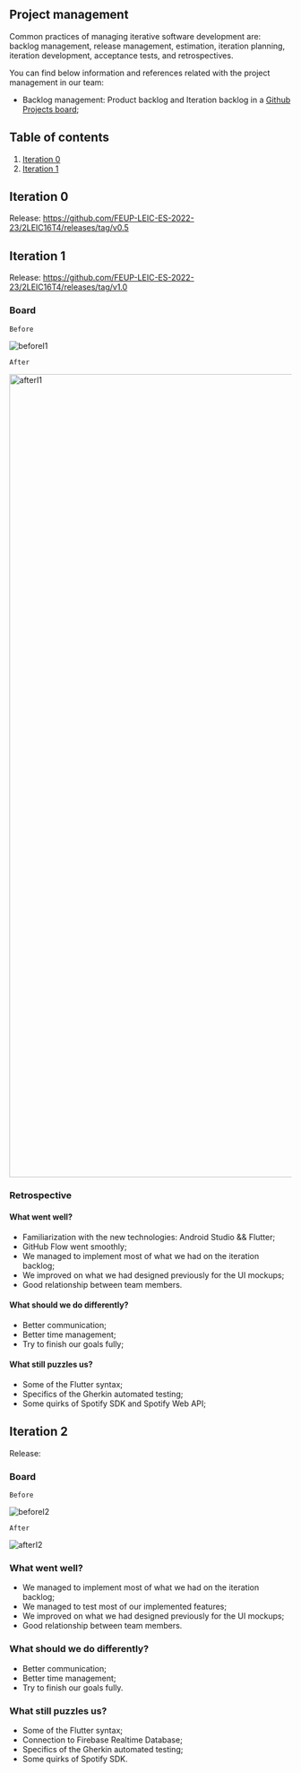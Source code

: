 
## Project management
Common practices of managing iterative software development are: backlog management, release management, estimation, iteration planning, iteration development, acceptance tests, and retrospectives.

You can find below information and references related with the project management in our team: 

* Backlog management: Product backlog and Iteration backlog in a [Github Projects board](https://github.com/orgs/FEUP-LEIC-ES-2022-23/projects/29);

## Table of contents
1. [Iteration 0](#iteration-0)
2. [Iteration 1](#iteration-1)

## Iteration 0
Release: https://github.com/FEUP-LEIC-ES-2022-23/2LEIC16T4/releases/tag/v0.5

## Iteration 1
Release: https://github.com/FEUP-LEIC-ES-2022-23/2LEIC16T4/releases/tag/v1.0

### Board

`Before`

![beforeI1](https://user-images.githubusercontent.com/87833818/228268982-9313729d-c4ba-464c-846d-83e10e0f9ad1.png)

`After`

<img width="1433" alt="afterI1" src="https://user-images.githubusercontent.com/87833818/228270224-b0f20533-e9ed-47be-9141-0c31a3872007.png">

### Retrospective

#### What went well?

* Familiarization with the new technologies: Android Studio && Flutter;
* GitHub Flow went smoothly;
* We managed to implement most of what we had on the iteration backlog;
* We improved on what we had designed previously for the UI mockups;
* Good relationship between team members.


#### What should we do differently?

* Better communication;
* Better time management;
* Try to finish our goals fully;

#### What still puzzles us?

* Some of the Flutter syntax;
* Specifics of the Gherkin automated testing;
* Some quirks of Spotify SDK and Spotify Web API;

## Iteration 2
Release:

### Board

`Before`

![beforeI2](https://user-images.githubusercontent.com/87833818/232909706-14eae634-f41a-4732-ae06-03a5a2c690f9.png)

`After`

![afterI2](https://user-images.githubusercontent.com/87833818/232909790-f573908f-d701-4afe-a31d-42e336e7da7e.png)


### What went well?

* We managed to implement most of what we had on the iteration backlog;
* We managed to test most of our implemented features;
* We improved on what we had designed previously for the UI mockups;
* Good relationship between team members.

### What should we do differently?

* Better communication;
* Better time management;
* Try to finish our goals fully.

### What still puzzles us?

* Some of the Flutter syntax;
* Connection to Firebase Realtime Database;
* Specifics of the Gherkin automated testing;
* Some quirks of Spotify SDK.
